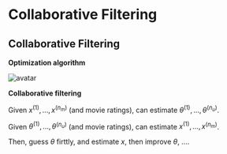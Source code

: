 # Collaborative Filtering

## Collaborative Filtering

**Optimization algorithm**

![avatar](https://raw.githubusercontent.com/garyphone/machine_learning/master/pictures/l9_5.PNG)

**Collaborative filtering**

Given $x^{(1)},..., x^{(n_m)}$ (and movie ratings), can estimate $\theta^{(1)},..., \theta^{(n_u)}$.

Given $\theta^{(1)},..., \theta^{(n_u)}$ (and movie ratings), can estimate $x^{(1)},..., x^{(n_m)}$.

Then, guess $\theta$ firttly, and estimate $x$, then improve $\theta$, ....